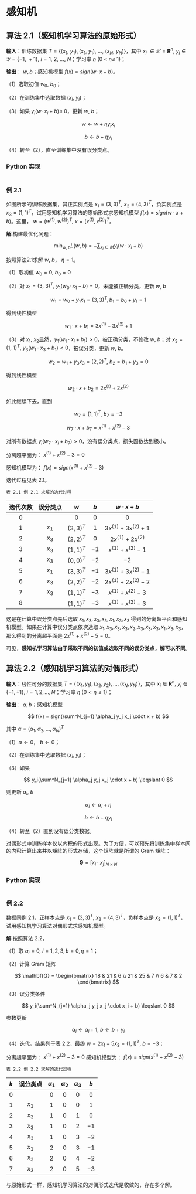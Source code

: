 # 感知机

## 算法 2.1（感知机学习算法的原始形式）

**输入**：训练数据集 $T=\{(x_1,\ y_1), (x_1,\ y_1),\ ...,\ (x_N,\ y_N)\}$，其中 $x_i\ \in \mathcal{X}=\mathbf{R}^n,\ y_i \in \mathcal{Y}=\{-1,\ +1\},\ i=1,\ 2,\ ...,\ N$；学习率 $\eta\ (0\ <\ \eta\leqslant\ 1)$；

**输出**： $w, b$；感知机模型 $f(x)=sign(w\cdot\ x+b)$。

（1）选取初值 $w_0,\ b_0$；

（2）在训练集中选取数据 $(x_i,\ y_i)$；

（3）如果 $y_i(w\cdot\ x_i+b)\leqslant\ 0$，更新 $w,\ b$；

$$
w \leftarrow w + \eta y_i x_i
$$

$$
b \leftarrow b + \eta y_i
$$

（4）转至（2），直至训练集中没有误分类点。

### Python 实现

```python

```

### 例 2.1

如图所示的训练数据集，其正实例点是 $x_1=(3, 3)^T,\ x_2=(4, 3)^T$，负实例点是 $x_3=(1, 1)^T$，试用感知机学习算法的原始形式求感知机模型 $f(x)=sign(w \cdot x+b)$。这里， $w=(w^{(1)}, w^{(2)})^T,\ x=(x^{(1)}, x^{(2)})^T$。



**解** 构建最优化问题：

$$
\min_{w, b} L(w, b)=-\sum_{x_i \in M} y_i (w \cdot x_i + b)
$$

按照算法2.1求解 $w,\ b$， $\eta=1$。

（1）取初值 $w_0=0,\ b_0=0$ 

（2）对 $x_1=(3,\ 3)^T,\ y_1(w_0\cdot\ x_1+b)=0$，未能被正确分类，更新 $w,\ b$ 

$$
w_1 = w_0 + y_1x_1 = (3, 3)^T, b_1 = b_0 + y_1 = 1
$$

得到线性模型

$$
w_1 \cdot x +b_1 = 3x^{(1)} + 3x^{(2)} + 1
$$

（3）对 $x_1,\ x_2$显然，$y_1(w_1 \cdot x_i + b_1) > 0$，被正确分类，不修改 $w,\ b$；对 $x_3=(1,\ 1)^T,\ y_3(w_1 \cdot x_3 + b_1)<0$，被误分类，更新 $w,\ b$。

$$
w_2 = w_1 + y_3 x_3 = (2, 2)^T,\ b_2 = b_1 + y_3 = 0
$$

得到线性模型

$$
w_2 \cdot x + b_2 = 2x^{(1)} + 2x^{(2)}
$$

如此继续下去，直到

$$
w_7 = (1, 1)^T,\ b_7 = -3
$$

$$
w_7 \cdot x + b_7 = x^{(1)} + x^{(2)} - 3
$$

对所有数据点 $y_i(w_7 \cdot x_i + b_7) > 0$，没有误分类点，损失函数达到极小。

分离超平面为： $x^{(1)} + x^{(2)} - 3 = 0$ 

感知机模型为： $f(x) = sign(x^{(1)} + x^{(2)} - 3)$

迭代过程见表 2.1。

`表 2.1 例 2.1 求解的迭代过程` 

| 迭代次数 | 误分类点  | $w$        | $b$  | $w \cdot x + b$           |
|:----:|:-----:|:----------:|:----:|:-------------------------:|
| 0    |       | $0$        | $0$  | $0$                       |
| 1    | $x_1$ | $(3, 3)^T$ | $1$  | $3x^{(1)} + 3x^{(2)} + 1$ |
| 2    | $x_3$ | $(2, 2)^T$ | $0$  | $2x^{(1)} + 2x^{(2)}$     |
| 3    | $x_3$ | $(1, 1)^T$ | $-1$ | $x^{(1)} + x^{(2)} - 1$   |
| 4    | $x_3$ | $(0, 0)^T$ | $-2$ | $-2$                      |
| 5    | $x_1$ | $(3, 3)^T$ | $-1$ | $3x^{(1)} + 3x^{(2)} - 1$ |
| 6    | $x_3$ | $(2, 2)^T$ | $-2$ | $2x^{(1)} + 2x^{(2)} - 2$ |
| 7    | $x_3$ | $(1, 1)^T$ | $-3$ | $x^{(1)} + x^{(2)} - 3$   |
| 8    |       | $(1, 1)^T$ | $-3$ | $x^{(1)} + x^{(2)} - 3$   |

这是在计算中误分类点先后选取 $x_1, x_3, x_3, x_3, x_1, x_3, x_3$ 得到的分离超平面和感知机模型。如果在计算中误分类点依次选取 $x_1, x_3, x_3, x_3, x_2, x_3, x_3, x_3, x_1, x_3, x_3$，那么得到的分离超平面是 $2x^{(1)} + x^{(2)} - 5 = 0$。

可见，**感知机学习算法由于采取不同的初值或选取不同的误分类点，解可以不同**。

## 算法 2.2（感知机学习算法的对偶形式）

**输入**：线性可分的数据集 $T = \{(x_1, y_1), (x_2, y_2), ..., (x_N, y_N)\}$，其中 $x_i \in \mathbf{R}^n,\ y_i \in \{-1, +1\}, \ i = 1, 2, ..., N$；学习率 $\eta \ (0< \eta \leqslant 1)$；

**输出**： $\alpha, b$；感知机模型 

$$
f(x) = sign(\sum^N_{j=1} \alpha_j y_j x_j \cdot x + b)
$$

其中 $\alpha = (\alpha_1, \alpha_2, ..., \alpha_N)^T$ 

（1）$\alpha \leftarrow 0$， $b \leftarrow 0$；

（2）在训练集中选取数据 $(x_i,\ y_i)$；

（3）如果

$$
y_i(\sum^N_{j=1} \alpha_j y_j x_j \cdot x + b) \leqslant 0
$$

则更新 $\alpha_i,\ b$

$$
\alpha_i \leftarrow \alpha_i + \eta
$$

$$
b \leftarrow b + \eta y_i
$$

（4）转至（2）直到没有误分类数据。

对偶形式中训练样本仅以内积的形式出现。为了方便，可以预先将训练集中样本间的内积计算出来并以矩阵的形式存储，这个矩阵就是所谓的 Gram 矩阵：

$$
\mathbf{G} = [x_i \cdot x_j]_{N \times N}
$$

### Python 实现

```python

```

### 例 2.2

数据同例 2.1，正样本点是 $x_1=(3, 3)^T,\ x_2=(4, 3)^T$，负样本点是 $x_3=(1, 1)^T$，试用感知机学习算法对偶形式求感知机模型。

**解** 按照算法 2.2，

（1）取 $\alpha_i = 0, \ i = 1, 2, 3, b = 0, \eta = 1$；

（2）计算 Gram 矩阵

$$
\mathbf{G} = \begin{bmatrix}
18 & 21 & 6 \\
21 & 25 & 7 \\
6   & 7   & 2 
\end{bmatrix}
$$

（3）误分类条件

$$
y_i(\sum^N_{j=1} \alpha_j y_j x_j \cdot x_i + b) \leqslant 0
$$

参数更新

$$
\alpha_i \leftarrow \alpha_i + 1,\ b \leftarrow b + y_i
$$

（4）迭代。结果列于表 2.2，最终 $w = 2x_1 - 5x_3 = (1, 1)^T, \ b = -3$；

分离超平面为： $x^{(1)} + x^{(2)} - 3 =0$
感知机模型为： $f(x) = sign(x^{(1)} + x^{(2)} - 3)$

`表 2.2 例 2.2 求解的迭代过程` 

| $k$ | 误分类点  | $\alpha_1$ | $\alpha_2$ | $\alpha_3$ | $b$  |
|:---:|:-----:|:----------:|:----------:|:----------:|:----:|
| 0   |       | $0$        | $0$        | $0$        | $0$  |
| 1   | $x_1$ | $1$        | $0$        | $0$        | $1$  |
| 2   | $x_3$ | $1$        | $0$        | $1$        | $0$  |
| 3   | $x_3$ | $1$        | $0$        | $2$        | $-1$ |
| 4   | $x_3$ | $1$        | $0$        | $3$        | $-2$ |
| 5   | $x_1$ | $2$        | $0$        | $3$        | $-1$ |
| 6   | $x_3$ | $2$        | $0$        | $4$        | $-2$ |
| 7   | $x_3$ | $2$        | $0$        | $5$        | $-3$ |

与原始形式一样，感知机学习算法的对偶形式迭代是收敛的，存在多个解。
